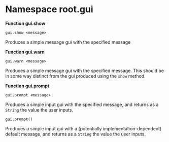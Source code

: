 # Namespace root.gui

**Function gui.show**

```
gui.show <message>
```

Produces a simple message gui with the specified message

**Function gui.warn**

```
gui.warn <message>
```

Produces a simple message gui with the specified message. This should be in some way distinct from the gui produced using the `show` method.

**Function gui.prompt**

```
gui.prompt <message>
```

Produces a simple input gui with the specified message, and returns as a `String` the value the user inputs.

```
gui.prompt()
```

Produces a simple input gui with a (potentially implementation-dependent) default message, and returns as a `String` the value the user inputs.
